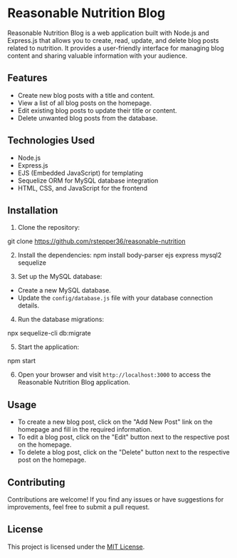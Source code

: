 # Reasonable Nutrition Blog

Reasonable Nutrition Blog is a web application built with Node.js and Express.js that allows you to create, read, update, and delete blog posts related to nutrition. It provides a user-friendly interface for managing blog content and sharing valuable information with your audience.

## Features

- Create new blog posts with a title and content.
- View a list of all blog posts on the homepage.
- Edit existing blog posts to update their title or content.
- Delete unwanted blog posts from the database.

## Technologies Used

- Node.js
- Express.js
- EJS (Embedded JavaScript) for templating
- Sequelize ORM for MySQL database integration
- HTML, CSS, and JavaScript for the frontend

## Installation

1. Clone the repository:

git clone https://github.com/rstepper36/reasonable-nutrition

2. Install the dependencies:
npm install body-parser ejs express mysql2 sequelize


3. Set up the MySQL database:
- Create a new MySQL database.
- Update the `config/database.js` file with your database connection details.

4. Run the database migrations:

npx sequelize-cli db:migrate


5. Start the application:

npm start


6. Open your browser and visit `http://localhost:3000` to access the Reasonable Nutrition Blog application.

## Usage

- To create a new blog post, click on the "Add New Post" link on the homepage and fill in the required information.
- To edit a blog post, click on the "Edit" button next to the respective post on the homepage.
- To delete a blog post, click on the "Delete" button next to the respective post on the homepage.

## Contributing

Contributions are welcome! If you find any issues or have suggestions for improvements, feel free to submit a pull request.

## License

This project is licensed under the [MIT License](LICENSE).





